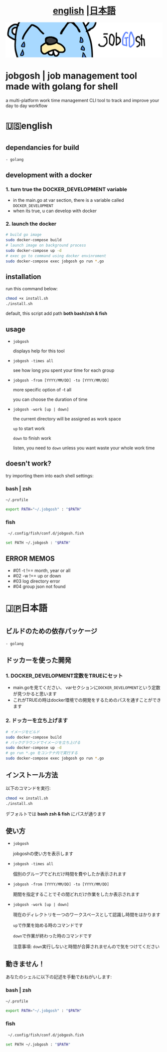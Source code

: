 <h1 align="center"> <a href="#english">english</a> |<a href="#japanese">日本語</a></h1>

![README LOGO](_img/bk.png)
# jobgosh | job management tool made with golang for shell

a multi-platform work time management CLI tool to track and improve your day to day workflow

<h1 align="left" id="english"> 🇺🇸english<h1>

## dependancies for build

    - golang

## development with a docker

### 1. turn true the DOCKER_DEVELOPMENT variable
- in the main.go at var section, there is a variable called ```DOCKER_DEVELOPMENT```
- when its true, u can develop with docker

### 2. launch the docker

```bash
# build go image
sudo docker-compose build
# launch image on background process
sudo docker-compose up -d
# exec go to command using docker envinroment
sudo docker-compose exec jobgosh go run *.go
```



## installation

run this command below:

```bash
chmod +x install.sh
./install.sh
```
default, this script add path **both bash/zsh & fish**

## usage

- ```jobgosh``` 

    displays help for this tool

- ```jobgosh -times all``` 

    see how long you spent your time for each group

- ```jobgosh -from [YYYY/MM/DD] -to [YYYY/MM/DD]``` 

    more specific option of -t all

    you can choose the duration of time

- ```jobgosh -work [up | down]```

    the current directory will be assigned as work space

    ```up``` to start work

    ```down``` to finish work

    listen, you need to ```down``` unless you want waste your whole work time


## doesn't work? 
try importing them into each shell settings:
### bash | zsh

``` ~/.profile ```

```bash
export PATH="~/.jobgosh" : "$PATH" 
```

### fish
    
``` ~/.config/fish/conf.d/jobgosh.fish```

```bash
set PATH ~/.jobgosh : "$PATH" 
```

## ERROR MEMOS

- #01
    -t !== month, year or all
- #02
    -w !== up or down
- #03
    log directory error
- #04
    group json not found

<h1 align="left" id="japanese"> 🇯🇵日本語<h1>

## ビルドのための依存パッケージ

    - golang

## ドッカーを使った開発

### 1. DOCKER_DEVELOPMENT定数をTRUEにセット
- main.goを見てください、 varセクションに```DOCKER_DEVELOPMENT```という定数が見つかると思います
- これがTRUEの時はdocker環境での開発をするためのパスを通すことができます

### 2. ドッカーを立ち上げます

```bash
# イメージをビルド
sudo docker-compose build
# バックグラウンドでイメージを立ち上げる
sudo docker-compose up -d
# go run *.go をコンテナ内で実行する
sudo docker-compose exec jobgosh go run *.go
```

## インストール方法

以下のコマンドを実行:

```bash
chmod +x install.sh
./install.sh
```
デフォルトでは **bash zsh & fish** にパスが通ります

## 使い方

- ```jobgosh``` 

    jobgoshの使い方を表示します

- ```jobgosh -times all``` 

    個別のグループでどれだけ時間を費やしたか表示されます

- ```jobgosh -from [YYYY/MM/DD] -to [YYYY/MM/DD]``` 

    期間を指定することでその間どれだけ作業をしたか表示されます

- ```jobgosh -work [up | down]``` 

    現在のディレクトリを一つのワークスペースとして認識し時間をはかります

    ```up```で作業を始める時のコマンドです

    ```down```で作業が終わった時のコマンドです

    注意事項: ```down```実行しないと時間が合算されませんので気をつけてください


## 動きません！
あなたのシェルに以下の記述を手動でおねがいします:
### bash | zsh

``` ~/.profile ```

```bash
export PATH="~/.jobgosh" : "$PATH" 
```

### fish
    
``` ~/.config/fish/conf.d/jobgosh.fish```

```bash
set PATH ~/.jobgosh : "$PATH" 
```
